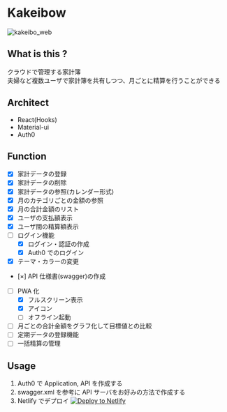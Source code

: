 # Kakeibow

![kakeibo_web](https://user-images.githubusercontent.com/24493250/127496373-005c6969-7b47-482c-8690-9168fb77786f.gif)

## What is this ?

クラウドで管理する家計簿  
夫婦など複数ユーザで家計簿を共有しつつ、月ごとに精算を行うことができる

## Architect

- React(Hooks)
- Material-ui
- Auth0

## Function

- [x] 家計データの登録
- [x] 家計データの削除
- [x] 家計データの参照(カレンダー形式)
- [x] 月のカテゴリごとの金額の参照
- [x] 月の合計金額のリスト
- [x] ユーザの支払額表示
- [x] ユーザ間の精算額表示
- [ ] ログイン機能
  - [x] ログイン・認証の作成
  - [x] Auth0 でのログイン
- [x] テーマ・カラーの変更
- [×] API 仕様書(swagger)の作成
- [ ] PWA 化
  - [x] フルスクリーン表示
  - [x] アイコン
  - [ ] オフライン起動
- [ ] 月ごとの合計金額をグラフ化して目標値との比較
- [ ] 定期データの登録機能
- [ ] 一括精算の管理

## Usage

1. Auth0 で Application, API を作成する
1. swagger.xml を参考に API サーバをお好みの方法で作成する
1. Netlify でデプロイ
   <a href="https://app.netlify.com/start/deploy?repository=https://github.com/7tsuno/kakeibo_web">
   <img src="https://www.netlify.com/img/deploy/button.svg" title="Deploy to Netlify">
   </a>
